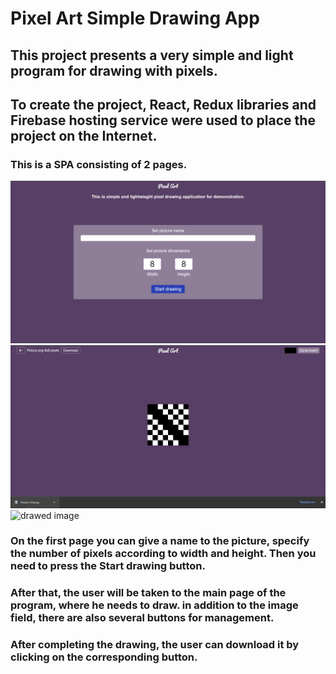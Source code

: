 # Pixel Art Simple Drawing App


## This project presents a very simple and light program for drawing with pixels.

## To create the project, React, Redux libraries and Firebase hosting service were used to place the project on the Internet.

### This is a SPA consisting of 2 pages.

![Main desltop](https://github.com/Arman0701/Pixel-Art/blob/main/src/assets/projectImages/Pixel_art_main_desktop.PNG)
![Board desktop](https://github.com/Arman0701/Pixel-Art/blob/main/src/assets/projectImages/Pixel_art_board_desktop.PNG)
![drawed image](https://github.com/Arman0701/Pixel-Art/blob/main/src/assets/projectImages/Pixel.PNG)

### On the first page you can give a name to the picture, specify the number of pixels according to width and height. Then you need to press the Start drawing button.

### After that, the user will be taken to the main page of the program, where he needs to draw. in addition to the image field, there are also several buttons for management.

### After completing the drawing, the user can download it by clicking on the corresponding button.